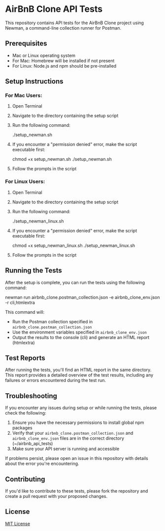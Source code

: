 # AirBnB Clone API Tests

This repository contains API tests for the AirBnB Clone project using Newman, a command-line collection runner for Postman.

## Prerequisites

- Mac or Linux operating system
- For Mac: Homebrew will be installed if not present
- For Linux: Node.js and npm should be pre-installed

## Setup Instructions

### For Mac Users:

1. Open Terminal
2. Navigate to the directory containing the setup script
3. Run the following command:

   ./setup_newman.sh

4. If you encounter a "permission denied" error, make the script executable first:

   chmod +x setup_newman.sh
   ./setup_newman.sh

5. Follow the prompts in the script

### For Linux Users:

1. Open Terminal
2. Navigate to the directory containing the setup script
3. Run the following command:

   ./setup_newman_linux.sh

4. If you encounter a "permission denied" error, make the script executable first:

   chmod +x setup_newman_linux.sh
   ./setup_newman_linux.sh

5. Follow the prompts in the script

## Running the Tests

After the setup is complete, you can run the tests using the following command:

newman run airbnb_clone.postman_collection.json -e airbnb_clone_env.json -r cli,htmlextra

This command will:

- Run the Postman collection specified in `airbnb_clone.postman_collection.json`
- Use the environment variables specified in `airbnb_clone_env.json`
- Output the results to the console (cli) and generate an HTML report (htmlextra)

## Test Reports

After running the tests, you'll find an HTML report in the same directory. This report provides a detailed overview of the test results, including any failures or errors encountered during the test run.

## Troubleshooting

If you encounter any issues during setup or while running the tests, please check the following:

1. Ensure you have the necessary permissions to install global npm packages
2. Verify that your `airbnb_clone.postman_collection.json` and `airbnb_clone_env.json` files are in the correct directory (~/airbnb_api_tests)
3. Make sure your API server is running and accessible

If problems persist, please open an issue in this repository with details about the error you're encountering.

## Contributing

If you'd like to contribute to these tests, please fork the repository and create a pull request with your proposed changes.

## License

[MIT License](LICENSE)

